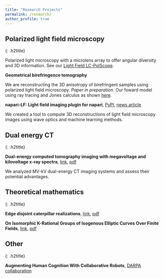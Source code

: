 ```yaml
---
title: "Research Projects"
permalink: /research/
author_profile: true
---
```


<style>
.h2title {
  color: #096192;
  /* background-color: #F5F5F5; */
  /* opacity: 0.6; */
  /* font-family: Calibri; */
  /* font-size: 20px; */
}
</style>

## Polarized light field microscopy
{: .h2title}

Polarized light microscopy with a microlens array to offer angular diversity and 3D information. See our [Light Field LC-PolScope](https://doi.org/10.1364/JOSAA.458034).

**Geometrical birefringence tomography**

We are reconstructing the 3D anisotropy of birefringent samples using polarized light field microscopy.
*Paper in preparation.* Our foward model using ray tracing and Jones calculus as shown [here](https://doi.org/10.1364/JOSAA.458034).

<div class="github-card" data-github="PolarizedLightFieldMicroscopy/forward-model" data-width="300em" data-height="" data-theme="default"></div>

**napari-LF: Light field imaging plugin for napari**,
[PyPI](https://pypi.org/project/napari-LF/), [news article](https://www.mbl.edu/news/mbl-uchicago-scientists-roll-out-new-tool-viewing-3d-images)

We created a tool to compute 3D reconstructions of light field microscopy images using wave optics and machine learning methods.
<div class="github-card" data-github="PolarizedLightFieldMicroscopy/napari-LF" data-width="300em" data-height="" data-theme="default"></div>


## Dual energy CT
{: .h2title}

**Dual-energy computed tomography imaging with megavoltage and kilovoltage x-ray spectra**,
[link](https://www.medrxiv.org/content/10.1101/2023.06.22.23291766v1),
[pdf](http://gschlafly.github.io/files/2023-06-22-dual-energy.pdf)

We analyzed MV-kV dual-energy CT imaging systems and assess their potential advantages.

<div class="github-card" data-github="gjadick/dex-single-ray" data-width="300em" data-height="" data-theme="default"></div>

## Theoretical mathematics
{: .h2title}

**Edge disjoint caterpillar realizations**, 
[link](https://doi.org/10.1016/j.dam.2020.11.006),
[pdf](http://gschlafly.github.io/files/2020-11-26-caterpillar.pdf)

**On Isomorphic K-Rational Groups of Isogenous Elliptic Curves Over Finite Fields**,
[link](https://scholar.rose-hulman.edu/rhumj/vol23/iss1/4),
[pdf](http://gschlafly.github.io/files/2022-05-07-ellptic-curves.pdf)


## Other
{: .h2title}

**Augmenting Human Cognition With Collaborative Robots**, [DARPA collaboration](https://murpheylab.github.io/projects/HumanSwarmCollaboration)


<!-- This following line needs to be on this page so that the github cards render. -->
<script src="/assets/github-cards/src/widget.js"></script>
